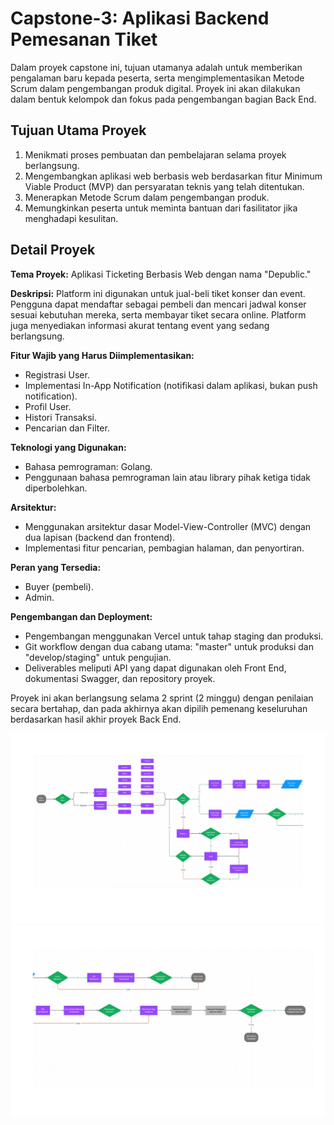 # Capstone-3: Aplikasi Backend Pemesanan Tiket

Dalam proyek capstone ini, tujuan utamanya adalah untuk memberikan pengalaman baru kepada peserta, serta mengimplementasikan Metode Scrum dalam pengembangan produk digital. Proyek ini akan dilakukan dalam bentuk kelompok dan fokus pada pengembangan bagian Back End.

## Tujuan Utama Proyek

1. Menikmati proses pembuatan dan pembelajaran selama proyek berlangsung.
2. Mengembangkan aplikasi web berbasis web berdasarkan fitur Minimum Viable Product (MVP) dan persyaratan teknis yang telah ditentukan.
3. Menerapkan Metode Scrum dalam pengembangan produk.
4. Memungkinkan peserta untuk meminta bantuan dari fasilitator jika menghadapi kesulitan.

## Detail Proyek

**Tema Proyek:** Aplikasi Ticketing Berbasis Web dengan nama "Depublic."

**Deskripsi:** Platform ini digunakan untuk jual-beli tiket konser dan event. Pengguna dapat mendaftar sebagai pembeli dan mencari jadwal konser sesuai kebutuhan mereka, serta membayar tiket secara online. Platform juga menyediakan informasi akurat tentang event yang sedang berlangsung.

**Fitur Wajib yang Harus Diimplementasikan:**

- Registrasi User.
- Implementasi In-App Notification (notifikasi dalam aplikasi, bukan push notification).
- Profil User.
- Histori Transaksi.
- Pencarian dan Filter.

**Teknologi yang Digunakan:**

- Bahasa pemrograman: Golang.
- Penggunaan bahasa pemrograman lain atau library pihak ketiga tidak diperbolehkan.

**Arsitektur:**

- Menggunakan arsitektur dasar Model-View-Controller (MVC) dengan dua lapisan (backend dan frontend).
- Implementasi fitur pencarian, pembagian halaman, dan penyortiran.

**Peran yang Tersedia:**

- Buyer (pembeli).
- Admin.

**Pengembangan dan Deployment:**

- Pengembangan menggunakan Vercel untuk tahap staging dan produksi.
- Git workflow dengan dua cabang utama: "master" untuk produksi dan "develop/staging" untuk pengujian.
- Deliverables meliputi API yang dapat digunakan oleh Front End, dokumentasi Swagger, dan repository proyek.

Proyek ini akan berlangsung selama 2 sprint (2 minggu) dengan penilaian secara bertahap, dan pada akhirnya akan dipilih pemenang keseluruhan berdasarkan hasil akhir proyek Back End.


<!-- add picture readme md -->
![Figma](https://raw.githubusercontent.com/Capstone-Mikti/Capstone-3/main/Materi/flow%201.png)
![Figma](https://raw.githubusercontent.com/Capstone-Mikti/Capstone-3/main/Materi/flow%202.png)

